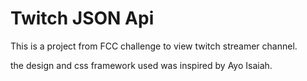 # Twitch JSON Api

This is a project from FCC challenge to view twitch streamer channel.

the design and css framework used was inspired by Ayo Isaiah.